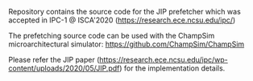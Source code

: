 Repository contains the source code for the JIP prefetcher which was accepted in IPC-1 @ ISCA'2020 (https://research.ece.ncsu.edu/ipc/)

The prefetching source code can be used with the ChampSim microarchitectural simulator: https://github.com/ChampSim/ChampSim 

Please refer the JIP paper (https://research.ece.ncsu.edu/ipc/wp-content/uploads/2020/05/JIP.pdf) for the implementation details. 

